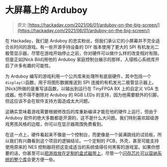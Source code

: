 # 大屏幕上的 Arduboy

> 原文:[https://hackaday.com/2021/06/01/arduboy-on-the-big-screen/](https://hackaday.com/2021/06/01/arduboy-on-the-big-screen/)

在 Hackaday，我们是 Arduboy 的忠实粉丝，但我们承认它的小屏幕并不完全适合长时间的游戏。有一些开源手持设备的 DIY 版本使用了更大的 SPI 有机发光二极管显示器，尽管在游戏开始停止之前，你对硬件可以做什么样的改变相对有限。但是正如[Nick Bild]用他的 Arduboy 家庭控制台展示的那样，入侵核心系统库开启了许多有趣的可能性。

为 Arduboy 编写的游戏利用一个公共库来处理所有底层硬件，其中包括一个`display()`函数，用于将图形数据推送到 SPI 连接的有机发光二极管显示器上。[Nick]所做的是重写该函数，以输出到运行在 TinyFPGA BX 上的自定义 VGA 生成器。他不得不删除对 Arduboy 的 RGB LEDs 的支持，因为他需要额外的引脚，但这应该不会在软件支持方面造成太大问题。

这确实意味着游戏需要根据修改后的库重新编译才能在他的硬件上运行，但由于 Arduboy 软件的绝大多数都是开源的，这不是什么大问题。我们特别喜欢超级游戏男孩风格的边框，你可以在显示器周围免费看到。

在这一点上，硬件看起来不像是一个控制台，而更像是一个装满跳线的试验板，所以我们有兴趣看到这个项目的逻辑结论。一个定制的 PCB，外壳，甚至可能支持使用原来的 NES 控制器将把这变成适当的系统值得任何黑客的游戏室。如果你想要的话，你甚至可以[把游戏放在定制的盒式磁带上](https://hackaday.com/2019/06/07/the-arduboy-community-rolled-their-own-cartridge/)，尽管一个[闪存芯片可以容纳系统的整个库](https://hackaday.com/2021/03/04/arduboy-fx-mod-chip-now-youre-playing-with-power/)会更方便一些。